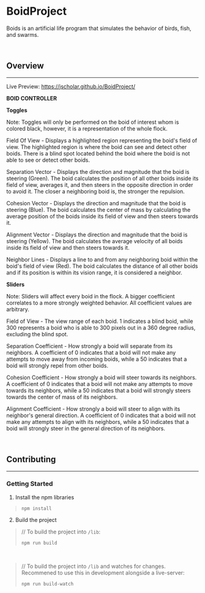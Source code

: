# BoidProject
Boids is an artificial life program that simulates the behavior of birds, fish, and swarms.

<br>

## Overview
---

Live Preview: https://jscholar.github.io/BoidProject/


**BOID CONTROLLER**

**Toggles**

Note: Toggles will only be performed on the boid of interest whom is colored black, however, it is a representation of the whole flock.

Field Of View - Displays a highlighted region representing the boid's field of view. The highlighted region is where the boid can see and detect other boids. There is a blind spot located behind the boid where the boid is not able to see or detect other boids.

Separation Vector - Displays the direction and magnitude that the boid is steering (Green). The boid calculates the position of all other boids inside its field of view, averages it, and then steers in the opposite direction in order to avoid it. The closer a neighboring boid is, the stronger the repulsion.

Cohesion Vector - Displays the direction and magnitude that the boid is steering (Blue). The boid calculates the center of mass by calculating the average position of the boids inside its field of view and then steers towards it.

Alignment Vector - Displays the direction and magnitude that the boid is steering (Yellow). The boid calculates the average velocity of all boids inside its field of view and then steers towards it.

Neighbor Lines - Displays a line to and from any neighboring boid within the boid's field of view (Red). The boid calculates the distance of all other boids and if its position is within its vision range, it is considered a neighbor.

**Sliders**

Note: Sliders will affect every boid in the flock. A bigger coefficient correlates to a more strongly weighted behavior. All coefficient values are arbitrary.

Field of View - The view range of each boid. 1 indicates a blind boid, while 300 represents a boid who is able to 300 pixels out in a 360 degree radius, excluding the blind spot.

Separation Coefficient - How strongly a boid will separate from its neighbors. A coefficient of 0 indicates that a boid will not make any attempts to move away from incoming boids, while a 50 indicates that a boid will strongly repel from other boids.

Cohesion Coefficient - How strongly a boid will steer towards its neighbors. A coefficient of 0 indicates that a boid will not make any attempts to move towards its neighbors, while a 50 indicates that a boid will strongly steers towards the center of mass of its neighbors.

Alignment Coefficient - How strongly a boid will steer to align with its neighbor's general direction. A coefficient of 0 indicates that a boid will not make any attempts to align with its neighbors, while a 50 indicates that a boid will strongly steer in the general direction of its neighbors.

<br>

## Contributing
---
### Getting Started
1. Install the npm libraries

> `npm install`

2. Build the project

> // To build the project into `/lib`:
>
> `npm run build`

<br>

> // To build the project into `/lib` and watches for changes. Recommened to use this in development alongside a live-server:
>
>`npm run build-watch`
